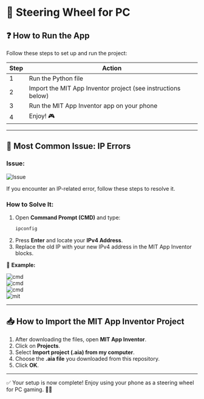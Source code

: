 # 🚀 Steering Wheel for PC

## ❓ How to Run the App

Follow these steps to set up and run the project:

| Step | Action                                                       |
| ---- | ------------------------------------------------------------ |
| 1    | Run the Python file                                          |
| 2    | Import the MIT App Inventor project (see instructions below) |
| 3    | Run the MIT App Inventor app on your phone                   |
| 4    | Enjoy! 🎮                                                    |

---

## 🚨 Most Common Issue: IP Errors

### Issue: <br>

![Issue](https://github.com/user-attachments/assets/23cfe38c-ab69-45d6-b3d2-91c22d72d6b3) <br>

If you encounter an IP-related error, follow these steps to resolve it.

### How to Solve It:

1. Open **Command Prompt (CMD)** and type:
   ```sh
   ipconfig
   ```
2. Press **Enter** and locate your **IPv4 Address**.
3. Replace the old IP with your new IPv4 address in the MIT App Inventor blocks.

📌 **Example:**&#x20; <br>

![cmd](https://github.com/user-attachments/assets/83955b13-9af5-40b6-8b25-4a7d4e5050d9) <br>
![cmd](https://github.com/user-attachments/assets/7a8624d4-489f-450c-b4ea-1d643dbbe455) <br>
![cmd](https://github.com/user-attachments/assets/86f0b42f-85c9-4049-951e-3657589dfba2) <br>
![mit](https://github.com/user-attachments/assets/a9d70353-c3f0-425f-9c19-9b0110aa4a40) <br>

---

## 📥 How to Import the MIT App Inventor Project

1. After downloading the files, open **MIT App Inventor**.
2. Click on **Projects**.&#x20;
3. Select **Import project (.aia) from my computer**.&#x20;
4. Choose the **.aia file** you downloaded from this repository.&#x20;
5. Click **OK**.&#x20;

---

✅ Your setup is now complete! Enjoy using your phone as a steering wheel for PC gaming. 🚗💨


